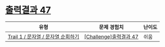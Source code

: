 # [출력결과 47](https://en.codetree.ai/trails/complete/curated-cards/challenge-reading-k201723)

|유형|문제 경험치|난이도|
|---|---|---|
|[Trail 1 / 문자열 / 문자열 순회하기](https://www.codetree.ai/trail-info/novice-low/)|[[Challenge]출력결과 47](https://www.codetree.ai/trails/complete/curated-cards/challenge-reading-k201723/)|쉬움|

